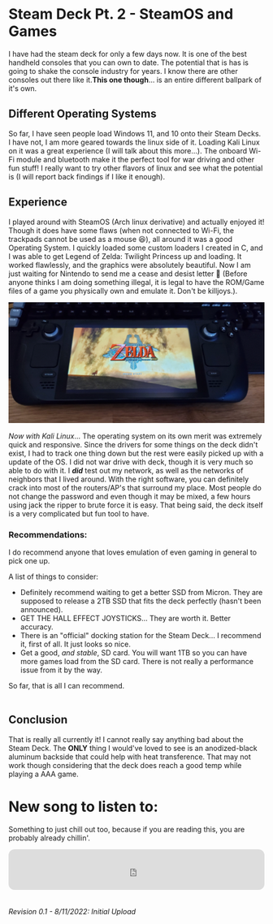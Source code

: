 <!-- ---
# can edit: title, date, categories, and tags
layout: post
title: "Steam Deck: Legacy Created"
date: 2022-08-10 01:00:00 -0500
categories: [Tech Projects]
tags: [Steam Deck, Kali Linux]
--- -->

# Steam Deck Pt. 2 - SteamOS and Games

I have had the steam deck for only a few days now. It is one of the best handheld consoles that you can own to date. The potential that is has is going to shake the console industry for years. I know there are other consoles out there like it.**This one though**... is an entire different ballpark of it's own. 

## Different Operating Systems
So far, I have seen people load Windows 11, and 10 onto their Steam Decks. I have not, I am more geared towards the linux side of it. Loading Kali Linux on it was a great experience (I will talk about this more...). The onboard Wi-Fi module and bluetooth make it the perfect tool for war driving and other fun stuff! I really want to try other flavors of linux and see what the potential is (I will report back findings if I like it enough).

## Experience
I played around with SteamOS (Arch linux derivative) and actually enjoyed it! Though it does have some flaws (when not connected to Wi-Fi, the trackpads cannot be used as a mouse 😆), all around it was a good Operating System. I quickly loaded some custom loaders I created in C, and I was able to get Legend of Zelda: Twilight Princess up and loading. It worked flawlessly, and the graphics were absolutely beautiful. Now I am just waiting for Nintendo to send me a cease and desist letter 🤣 (Before anyone thinks I am doing something illegal, it is legal to have the ROM/Game files of a game you physically own and emulate it. Don't be killjoys.).

![Legend of Zelda: Twilight Princess](/assets/img/steam_deck_LoZ.jpg)

*Now with Kali Linux*... The operating system on its own merit was extremely quick and responsive. Since the drivers for some things on the deck didn't exist, I had to track one thing down but the rest were easily picked up with a update of the OS. I did not war drive with deck, though it is very much so able to do with it. 
I ***did*** test out my network, as well as the networks of neighbors that I lived around. With the right software, you can definitely crack into most of the routers/AP's that surround my place. Most people do not change the password and even though it may be mixed, a few hours using jack the ripper to brute force it is easy. 
That being said, the deck itself is a very complicated but fun tool to have.

### Recommendations:
I do recommend anyone that loves emulation of even gaming in general to pick one up.

A list of things to consider:
<!-- TODO: Will need to add links for recommendations -->
+ Definitely recommend waiting to get a better SSD from Micron. They are supposed to release a 2TB SSD that fits the deck perfectly (hasn't been announced).
+ GET THE HALL EFFECT JOYSTICKS... They are worth it. Better accuracy.
+ There is an "official" docking station for the Steam Deck... I recommend it, first of all. It just looks so nice.
+ Get a good, *and stable*, SD card. You will want 1TB so you can have more games load from the SD card. There is not really a performance issue from it by the way.

So far, that is all I can recommend.
<br>
<br>

## Conclusion
That is really all currently it! I cannot really say anything bad about the Steam Deck. The **ONLY** thing I would've loved to see is an anodized-black aluminum backside that could help with heat transference. That may not work though considering that the deck does reach a good temp while playing a AAA game.

# New song to listen to:

Something to just chill out too, because if you are reading this, you are probably already chillin'.

<iframe style="border-radius:12px" src="https://open.spotify.com/embed/track/4WbIM9TqODnv9jWAHh1mRQ?utm_source=generator" width="100%" height="80" frameBorder="0" allowfullscreen="" allow="autoplay; clipboard-write; encrypted-media; fullscreen; picture-in-picture"></iframe>

<br>
<br>

_Revision 0.1 - 8/11/2022: Initial Upload_
<br>
